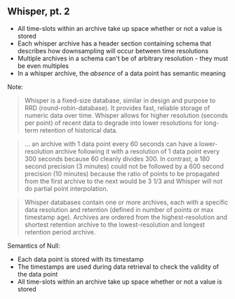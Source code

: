 ## Whisper, pt. 2

- All time-slots within an archive take up space whether or not a value is stored
- Each whisper archive has a header section containing schema that describes how downsampling will occur between time resolutions
- Multiple archives in a schema can't be of arbitrary resolution - they must be even multiples
- In a whisper archive, the *absence* of a data point has semantic meaning

Note:
> Whisper is a fixed-size database, similar in design and purpose to RRD (round-robin-database). It provides fast, reliable storage of numeric data over time. Whisper allows for higher resolution (seconds per point) of recent data to degrade into lower resolutions for long-term retention of historical data.

> ... an archive with 1 data point every 60 seconds can have a lower-resolution archive following it with a resolution of 1 data point every 300 seconds because 60 cleanly divides 300. In contrast, a 180 second precision (3 minutes) could not be followed by a 600 second precision (10 minutes) because the ratio of points to be propagated from the first archive to the next would be 3 1/3 and Whisper will not do partial point interpolation.

> Whisper databases contain one or more archives, each with a specific data resolution and retention (defined in number of points or max timestamp age). Archives are ordered from the highest-resolution and shortest retention archive to the lowest-resolution and longest retention period archive.

Semantics of Null:
- Each data point is stored with its timestamp
- The timestamps are used during data retrieval to check the validity of the data point
- All time-slots within an archive take up space whether or not a value is stored
